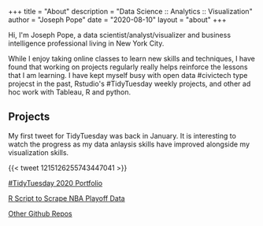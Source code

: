 +++
title = "About"
description = "Data Science :: Analytics :: Visualization"
author = "Joseph Pope"
date = "2020-08-10"
layout = "about"
+++

Hi, I'm Joseph Pope, a data scientist/analyst/visualizer and business intelligence professional living in New York City. 

While I enjoy taking online classes to learn new skills and techniques, I have found that working on projects regularly really helps reinforce the lessons that I am learning. I have kept myself busy with open data #civictech type projecst in the past, Rstudio's #TidyTuesday weekly projects, and other ad hoc work with Tableau, R and python. 

## Projects 

My first tweet for TidyTuesday was back in January. It is interesting to watch the progress as my data anlaysis skills have improved alongside my visualization skills. 

{{< tweet 1215126255743447041 >}}

[#TidyTuesday 2020 Portfolio](https://github.com/joepope44/tidytuesday)

[R Script to Scrape NBA Playoff Data](https://github.com/joepope44/nba_playoffs_scrape/blob/master/scrape.R)

[Other Github Repos](https://github.com/joepope44)
